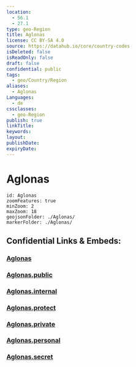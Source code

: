 ```yaml
---
location:
  - 56.1
  - 27.1
type: geo-Region
title: Aglonas
license: CC BY-SA 4.0
source: https://datahub.io/core/country-codes
isDeleted: false
isReadOnly: false
draft: false
confidential: public
tags:
  - geo/Country/Region
aliases:
  - Aglonas
Languages:
  - de
cssclasses:
  - geo-Region
publish: true
linkTitle:
keywords:
layout:
publishDate:
expiryDate:
---
```


# Aglonas

```leaflet
id: Aglonas
zoomFeatures: true 
minZoom: 2 
maxZoom: 18
geojsonFolder: ./Aglonas/
markerFolder: ./Aglonas/
```


## Confidential Links & Embeds: 

### [Aglonas](/_Standards/Earth/Continent/Europe/Europe~North/Latvia/Counties/Aglonas.md) 

### [Aglonas.public](/_public/Earth/Continent/Europe/Europe~North/Latvia/Counties/Aglonas.public.md) 

### [Aglonas.internal](/_internal/Earth/Continent/Europe/Europe~North/Latvia/Counties/Aglonas.internal.md) 

### [Aglonas.protect](/_protect/Earth/Continent/Europe/Europe~North/Latvia/Counties/Aglonas.protect.md) 

### [Aglonas.private](/_private/Earth/Continent/Europe/Europe~North/Latvia/Counties/Aglonas.private.md) 

### [Aglonas.personal](/_personal/Earth/Continent/Europe/Europe~North/Latvia/Counties/Aglonas.personal.md) 

### [Aglonas.secret](/_secret/Earth/Continent/Europe/Europe~North/Latvia/Counties/Aglonas.secret.md)

